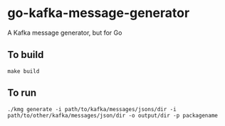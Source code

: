 # go-kafka-message-generator
A Kafka message generator, but for Go

## To build
```shell
make build
```

## To run
```shell
./kmg generate -i path/to/kafka/messages/jsons/dir -i path/to/other/kafka/messages/json/dir -o output/dir -p packagename
```
